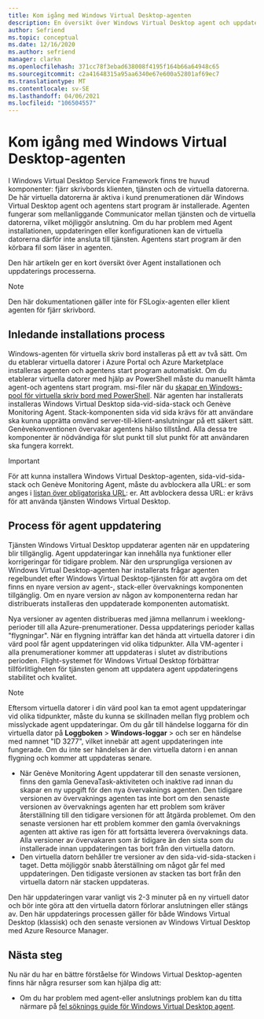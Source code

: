 ```yaml
---
title: Kom igång med Windows Virtual Desktop-agenten
description: En översikt över Windows Virtual Desktop agent och uppdaterings processer.
author: Sefriend
ms.topic: conceptual
ms.date: 12/16/2020
ms.author: sefriend
manager: clarkn
ms.openlocfilehash: 371cc78f3ebad638008f4195f164b66a64948c65
ms.sourcegitcommit: c2a41648315a95aa6340e67e600a52801af69ec7
ms.translationtype: MT
ms.contentlocale: sv-SE
ms.lasthandoff: 04/06/2021
ms.locfileid: "106504557"
---
```

# <a name="get-started-with-the-windows-virtual-desktop-agent"></a>Kom igång med Windows Virtual Desktop-agenten

I Windows Virtual Desktop Service Framework finns tre huvud komponenter: fjärr skrivbords klienten, tjänsten och de virtuella datorerna. De här virtuella datorerna är aktiva i kund prenumerationen där Windows Virtual Desktop agent och agentens start program är installerade. Agenten fungerar som mellanliggande Communicator mellan tjänsten och de virtuella datorerna, vilket möjliggör anslutning. Om du har problem med Agent installationen, uppdateringen eller konfigurationen kan de virtuella datorerna därför inte ansluta till tjänsten. Agentens start program är den körbara fil som läser in agenten. 

Den här artikeln ger en kort översikt över Agent installationen och uppdaterings processerna.

>[!NOTE]
>Den här dokumentationen gäller inte för FSLogix-agenten eller klient agenten för fjärr skrivbord.


## <a name="initial-installation-process"></a>Inledande installations process

Windows-agenten för virtuella skriv bord installeras på ett av två sätt. Om du etablerar virtuella datorer i Azure Portal och Azure Marketplace installeras agenten och agentens start program automatiskt. Om du etablerar virtuella datorer med hjälp av PowerShell måste du manuellt hämta agent-och agentens start program. msi-filer när du [skapar en Windows-pool för virtuella skriv bord med PowerShell](create-host-pools-powershell.md#register-the-virtual-machines-to-the-windows-virtual-desktop-host-pool). När agenten har installerats installeras Windows Virtual Desktop sida-vid-sida-stack och Genève Monitoring Agent. Stack-komponenten sida vid sida krävs för att användare ska kunna upprätta omvänd server-till-klient-anslutningar på ett säkert sätt. Genèvekonventionen övervakar agentens hälso tillstånd. Alla dessa tre komponenter är nödvändiga för slut punkt till slut punkt för att användaren ska fungera korrekt.

>[!IMPORTANT]
>För att kunna installera Windows Virtual Desktop-agenten, sida-vid-sida-stack och Genève Monitoring Agent, måste du avblockera alla URL: er som anges i [listan över obligatoriska URL](safe-url-list.md#virtual-machines): er. Att avblockera dessa URL: er krävs för att använda tjänsten Windows Virtual Desktop.

## <a name="agent-update-process"></a>Process för agent uppdatering

Tjänsten Windows Virtual Desktop uppdaterar agenten när en uppdatering blir tillgänglig. Agent uppdateringar kan innehålla nya funktioner eller korrigeringar för tidigare problem. När den ursprungliga versionen av Windows Virtual Desktop-agenten har installerats frågar agenten regelbundet efter Windows Virtual Desktop-tjänsten för att avgöra om det finns en nyare version av agent-, stack-eller övervaknings komponenten tillgänglig. Om en nyare version av någon av komponenterna redan har distribuerats installeras den uppdaterade komponenten automatiskt.

Nya versioner av agenten distribueras med jämna mellanrum i weeklong-perioder till alla Azure-prenumerationer. Dessa uppdaterings perioder kallas "flygningar". När en flygning inträffar kan det hända att virtuella datorer i din värd pool får agent uppdateringen vid olika tidpunkter. Alla VM-agenter i alla prenumerationer kommer att uppdateras i slutet av distributions perioden. Flight-systemet för Windows Virtual Desktop förbättrar tillförlitligheten för tjänsten genom att uppdatera agent uppdateringens stabilitet och kvalitet.


>[!NOTE]
>Eftersom virtuella datorer i din värd pool kan ta emot agent uppdateringar vid olika tidpunkter, måste du kunna se skillnaden mellan flyg problem och misslyckade agent uppdateringar. Om du går till händelse loggarna för din virtuella dator på **Loggboken**  >  **Windows-loggar**  >   och ser en händelse med namnet "ID 3277", vilket innebär att agent uppdateringen inte fungerade. Om du inte ser händelsen är den virtuella datorn i en annan flygning och kommer att uppdateras senare.
>- När Genève Monitoring Agent uppdaterar till den senaste versionen, finns den gamla GenevaTask-aktiviteten och inaktive rad innan du skapar en ny uppgift för den nya övervaknings agenten. Den tidigare versionen av övervaknings agenten tas inte bort om den senaste versionen av övervaknings agenten har ett problem som kräver återställning till den tidigare versionen för att åtgärda problemet. Om den senaste versionen har ett problem kommer den gamla övervaknings agenten att aktive ras igen för att fortsätta leverera övervaknings data. Alla versioner av övervakaren som är tidigare än den sista som du installerade innan uppdateringen tas bort från den virtuella datorn.
>- Den virtuella datorn behåller tre versioner av den sida-vid-sida-stacken i taget. Detta möjliggör snabb återställning om något går fel med uppdateringen. Den tidigaste versionen av stacken tas bort från den virtuella datorn när stacken uppdateras.

Den här uppdateringen varar vanligt vis 2-3 minuter på en ny virtuell dator och bör inte göra att den virtuella datorn förlorar anslutningen eller stängs av. Den här uppdaterings processen gäller för både Windows Virtual Desktop (klassisk) och den senaste versionen av Windows Virtual Desktop med Azure Resource Manager.

## <a name="next-steps"></a>Nästa steg

Nu när du har en bättre förståelse för Windows Virtual Desktop-agenten finns här några resurser som kan hjälpa dig att:

- Om du har problem med agent-eller anslutnings problem kan du titta närmare på [fel söknings guide för Windows Virtual Desktop agent](troubleshoot-agent.md).
